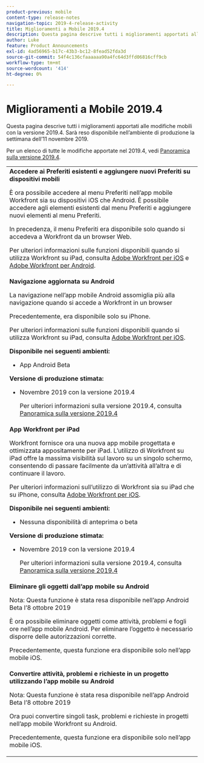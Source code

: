 ```yaml
---
product-previous: mobile
content-type: release-notes
navigation-topic: 2019-4-release-activity
title: Miglioramenti a Mobile 2019.4
description: Questa pagina descrive tutti i miglioramenti apportati alle modifiche mobili con la versione 2019.4. Sarà reso disponibile nell’ambiente di produzione la settimana dell’11 novembre 2019.
author: Luke
feature: Product Announcements
exl-id: 4ad56965-b17c-43b3-bc12-8fead52fda3d
source-git-commit: 54f4c136cfaaaaaa90a4fc64d3ffd06816cff9cb
workflow-type: tm+mt
source-wordcount: '414'
ht-degree: 0%

---
```


# Miglioramenti a Mobile 2019.4

Questa pagina descrive tutti i miglioramenti apportati alle modifiche mobili con la versione 2019.4. Sarà reso disponibile nell’ambiente di produzione la settimana dell’11 novembre 2019.

Per un elenco di tutte le modifiche apportate nel 2019.4, vedi [Panoramica sulla versione 2019.4](../../../../product-announcements/product-releases/quarterly-release-archive/2019.4-release-activity/2019.4-release-activity-overview.md).

<table style="table-layout:auto"> 
 <col> 
 <tbody> 
  <tr> 
   <td><strong>Accedere ai Preferiti esistenti e aggiungere nuovi Preferiti su dispositivi mobili</strong> <p>È ora possibile accedere al menu Preferiti nell’app mobile Workfront sia su dispositivi iOS che Android. È possibile accedere agli elementi esistenti dal menu Preferiti e aggiungere nuovi elementi al menu Preferiti.</p> <p>In precedenza, il menu Preferiti era disponibile solo quando si accedeva a Workfront da un browser Web.</p> <p>Per ulteriori informazioni sulle funzioni disponibili quando si utilizza Workfront su iPad, consulta <a href="../../../../workfront-basics/mobile-apps/using-the-workfront-mobile-app/workfront-for-ios.md" class="MCXref xref" xrefformat="{para}">Adobe Workfront per iOS</a> e <a href="../../../../workfront-basics/mobile-apps/using-the-workfront-mobile-app/workfront-for-android.md" class="MCXref xref" xrefformat="{para}">Adobe Workfront per Android</a>.</p></td> 
  </tr> 
  <tr> 
   <td><strong>Navigazione aggiornata su Android</strong> <p>La navigazione nell’app mobile Android assomiglia più alla navigazione quando si accede a Workfront in un browser</p> <p>Precedentemente, era disponibile solo su iPhone.</p> <p>Per ulteriori informazioni sulle funzioni disponibili quando si utilizza Workfront su iPad, consulta <a href="../../../../workfront-basics/mobile-apps/using-the-workfront-mobile-app/workfront-for-ios.md" class="MCXref xref" xrefformat="{para}">Adobe Workfront per iOS</a>.</p> 
    <div class="workfront_plans"> 
     <p><strong>Disponibile nei seguenti ambienti:</strong> </p> 
     <ul> 
      <li>App Android Beta</li> 
     </ul> 
     <p><strong>Versione di produzione stimata:</strong> </p> 
     <ul> 
      <li> <p>Novembre 2019 con la versione 2019.4</p> <p>Per ulteriori informazioni sulla versione 2019.4, consulta <a href="../../../../product-announcements/product-releases/quarterly-release-archive/2019.4-release-activity/2019.4-release-activity-overview.md" class="MCXref xref" xrefformat="{para}">Panoramica sulla versione 2019.4</a></p> </li> 
     </ul> 
    </div></td> 
  </tr> 
  <tr> 
   <td><strong>App Workfront per iPad</strong> <p>Workfront fornisce ora una nuova app mobile progettata e ottimizzata appositamente per iPad. L’utilizzo di Workfront su iPad offre la massima visibilità sul lavoro su un singolo schermo, consentendo di passare facilmente da un’attività all’altra e di continuare il lavoro.</p> <p>Per ulteriori informazioni sull’utilizzo di Workfront sia su iPad che su iPhone, consulta <a href="../../../../workfront-basics/mobile-apps/using-the-workfront-mobile-app/workfront-for-ios.md" class="MCXref xref" xrefformat="{para}">Adobe Workfront per iOS</a>.</p> 
    <div class="workfront_plans"> 
     <p><strong>Disponibile nei seguenti ambienti:</strong> </p> 
     <ul> 
      <li>Nessuna disponibilità di anteprima o beta</li> 
     </ul> 
     <p><strong>Versione di produzione stimata:</strong> </p> 
     <ul> 
      <li> <p>Novembre 2019 con la versione 2019.4</p> <p>Per ulteriori informazioni sulla versione 2019.4, consulta <a href="../../../../product-announcements/product-releases/quarterly-release-archive/2019.4-release-activity/2019.4-release-activity-overview.md" class="MCXref xref" xrefformat="{para}">Panoramica sulla versione 2019.4</a></p> </li> 
     </ul> 
    </div></td> 
  </tr> 
  <tr> 
   <td> 
    <div> 
     <strong>Eliminare gli oggetti dall’app mobile su Android</strong> 
     <p>Nota: Questa funzione è stata resa disponibile nell’app Android Beta l’8 ottobre 2019</p> 
     <p>È ora possibile eliminare oggetti come attività, problemi e fogli ore nell’app mobile Android. Per eliminare l’oggetto è necessario disporre delle autorizzazioni corrette.</p> 
     <p>Precedentemente, questa funzione era disponibile solo nell’app mobile iOS.</p> 
    </div> </td> 
  </tr> 
  <tr> 
   <td><strong>Convertire attività, problemi e richieste in un progetto utilizzando l’app mobile su Android</strong> <p>Nota: Questa funzione è stata resa disponibile nell’app Android Beta l’8 ottobre 2019</p> <p>Ora puoi convertire singoli task, problemi e richieste in progetti nell’app mobile Workfront su Android.</p> <p>Precedentemente, questa funzione era disponibile solo nell’app mobile iOS.</p> </td> 
  </tr> 
 </tbody> 
</table>
